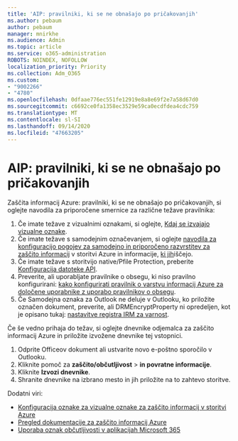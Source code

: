 ```yaml
---
title: 'AIP: pravilniki, ki se ne obnašajo po pričakovanjih'
ms.author: pebaum
author: pebaum
manager: mnirkhe
ms.audience: Admin
ms.topic: article
ms.service: o365-administration
ROBOTS: NOINDEX, NOFOLLOW
localization_priority: Priority
ms.collection: Adm_O365
ms.custom:
- "9002266"
- "4780"
ms.openlocfilehash: 0dfaae776ec551fe12919e8a8e69f2e7a58d67d0
ms.sourcegitcommit: c6692ce0fa1358ec3529e59ca0ecdfdea4cdc759
ms.translationtype: MT
ms.contentlocale: sl-SI
ms.lasthandoff: 09/14/2020
ms.locfileid: "47663205"
---
```

# <a name="aip-policies-not-behaving-as-expected"></a>AIP: pravilniki, ki se ne obnašajo po pričakovanjih

Zaščita informacij Azure: pravilniki, ki se ne obnašajo po pričakovanjih, si oglejte navodila za priporočene smernice za različne težave pravilnika:

1. Če imate težave z vizualnimi oznakami, si oglejte, [Kdaj se izvajajo vizualne oznake](https://docs.microsoft.com/azure/information-protection/configure-policy-markings#when-visual-markings-are-applied).
2. Če imate težave s samodejnim označevanjem, si oglejte [navodila za konfiguracijo pogojev za samodejno in priporočeno razvrstitev za zaščito informacij](https://docs.microsoft.com/azure/information-protection/configure-policy-classification) v storitvi Azure in informacije, [ki jih](https://docs.microsoft.com/microsoft-365/compliance/sensitive-information-type-entity-definitions)iščejo.
3. Če imate težave s storitvijo native/Pfile Protection, preberite [Konfiguracija datoteke API](https://docs.microsoft.com/azure/information-protection/develop/file-api-configuration).
4. Preverite, ali uporabljate pravilnike o obsegu, ki niso pravilno konfigurirani: [kako konfigurirati pravilnik o varstvu informacij Azure za določene uporabnike z uporabo pravilnikov o obsegu](https://docs.microsoft.com/azure/information-protection/configure-policy-scope).
5. Če Samodejna oznaka za Outlook ne deluje v Outlooku, ko priložite označen dokument, preverite, ali DRMEncryptProperty ni opredeljen, kot je opisano tukaj: [nastavitve registra IRM za varnost](https://docs.microsoft.com/deployoffice/security/protect-sensitive-messages-and-documents-by-using-irm-in-office#office-2016-irm-registry-key-options).

Če še vedno prihaja do težav, si oglejte dnevnike odjemalca za zaščito informacij Azure in priložite izvožene dnevnike tej vstopnici.

1. Odprite Officeov dokument ali ustvarite novo e-poštno sporočilo v Outlooku.
2. Kliknite pomoč za **zaščito/občutljivost**  >  **in povratne informacije**.
3. Kliknite **Izvozi dnevnike**.
4. Shranite dnevnike na izbrano mesto in jih priložite na to zahtevo storitve.

Dodatni viri:

- [Konfiguracija oznake za vizualne oznake za zaščito informacij v storitvi Azure](https://docs.microsoft.com/azure/information-protection/configure-policy-markings)
- [Pregled dokumentacije za zaščito informacij Azure](https://docs.microsoft.com/azure/information-protection/what-is-information-protection)
- [Uporaba oznak občutljivosti v aplikacijah Microsoft 365](https://docs.microsoft.com/microsoft-365/compliance/sensitivity-labels-office-apps)

